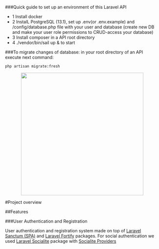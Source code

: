 ###Quick guide to set up an environment of this Laravel API
- 1 Install docker
- 2 InstalL PostgreSQL (13.1), set up .env(or .env.example) and /config/database.php file with your user and database (create new DB and make your user role permissions to CRUD-access your database)
- 3 Install composer in a API root directory
- 4 ./vendor/bin/sail up & to start


###To migrate changes of database:
in your root directory of an API execute next command:

    php artisan migrate:fresh


<p align="center"><a href="https://laravel.com" target="_blank"><img src="https://raw.githubusercontent.com/laravel/art/master/logo-lockup/5%20SVG/2%20CMYK/1%20Full%20Color/laravel-logolockup-cmyk-red.svg" width="400"></a></p>

#Project overview

##Features

###User Authentication and Registration

User authentication and registration system made on top of
[Laravel Sanctum (SPA)](https://laravel.com/docs/8.x/sanctum#spa-authentication) 
and [Laravel Fortify](https://laravel.com/docs/8.x/fortify) packages.
For social authentication we used [Laravel Socialite](https://laravel.com/docs/8.x/socialite) package with
[Socialite Providers](https://socialiteproviders.com/)
